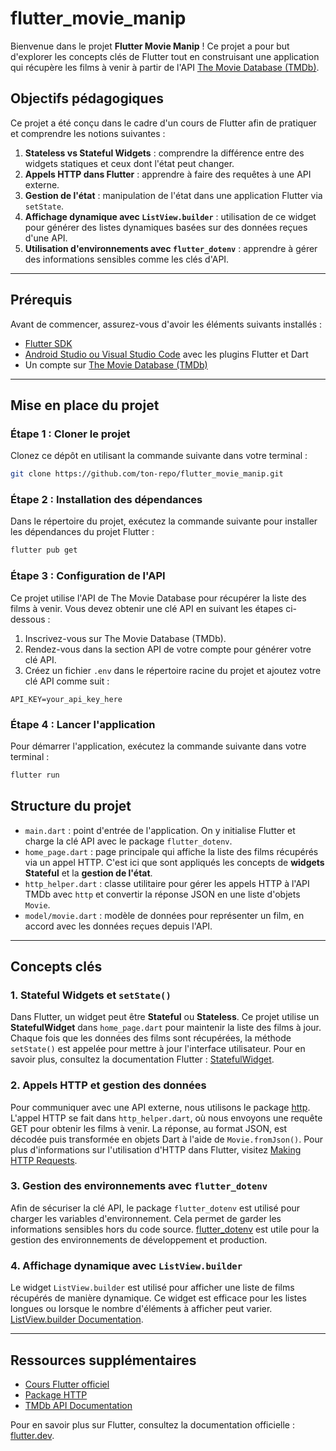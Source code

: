 # flutter_movie_manip

Bienvenue dans le projet **Flutter Movie Manip** ! Ce projet a pour but d'explorer les concepts clés de Flutter tout en construisant une application qui récupère les films à venir à partir de l'API [The Movie Database (TMDb)](https://www.themoviedb.org/).

## Objectifs pédagogiques

Ce projet a été conçu dans le cadre d'un cours de Flutter afin de pratiquer et comprendre les notions suivantes :

1. **Stateless vs Stateful Widgets** : comprendre la différence entre des widgets statiques et ceux dont l'état peut changer.
2. **Appels HTTP dans Flutter** : apprendre à faire des requêtes à une API externe.
3. **Gestion de l'état** : manipulation de l'état dans une application Flutter via `setState`.
4. **Affichage dynamique avec `ListView.builder`** : utilisation de ce widget pour générer des listes dynamiques basées sur des données reçues d'une API.
5. **Utilisation d'environnements avec `flutter_dotenv`** : apprendre à gérer des informations sensibles comme les clés d'API.

---

## Prérequis

Avant de commencer, assurez-vous d'avoir les éléments suivants installés :

- [Flutter SDK](https://flutter.dev/docs/get-started/install)
- [Android Studio ou Visual Studio Code](https://flutter.dev/docs/get-started/editor) avec les plugins Flutter et Dart
- Un compte sur [The Movie Database (TMDb)](https://www.themoviedb.org/)

---

## Mise en place du projet

### Étape 1 : Cloner le projet

Clonez ce dépôt en utilisant la commande suivante dans votre terminal :

```bash
git clone https://github.com/ton-repo/flutter_movie_manip.git
```

### Étape 2 : Installation des dépendances

Dans le répertoire du projet, exécutez la commande suivante pour installer les dépendances du projet Flutter :

```bash
flutter pub get
```

### Étape 3 : Configuration de l'API

Ce projet utilise l'API de The Movie Database pour récupérer la liste des films à venir. Vous devez obtenir une clé API en suivant les étapes ci-dessous :

1. Inscrivez-vous sur The Movie Database (TMDb).
2. Rendez-vous dans la section API de votre compte pour générer votre clé API.
3. Créez un fichier `.env` dans le répertoire racine du projet et ajoutez votre clé API comme suit :

```env
API_KEY=your_api_key_here
```

### Étape 4 : Lancer l'application

Pour démarrer l'application, exécutez la commande suivante dans votre terminal :

```bash
flutter run
```

## Structure du projet

- `main.dart` : point d'entrée de l'application. On y initialise Flutter et charge la clé API avec le package `flutter_dotenv`.
- `home_page.dart` : page principale qui affiche la liste des films récupérés via un appel HTTP. C'est ici que sont appliqués les concepts de **widgets Stateful** et la **gestion de l'état**.
- `http_helper.dart` : classe utilitaire pour gérer les appels HTTP à l'API TMDb avec `http` et convertir la réponse JSON en une liste d'objets `Movie`.
- `model/movie.dart` : modèle de données pour représenter un film, en accord avec les données reçues depuis l'API.

---

## Concepts clés

### 1. Stateful Widgets et `setState()`

Dans Flutter, un widget peut être **Stateful** ou **Stateless**. Ce projet utilise un **StatefulWidget** dans `home_page.dart` pour maintenir la liste des films à jour. Chaque fois que les données des films sont récupérées, la méthode `setState()` est appelée pour mettre à jour l'interface utilisateur. Pour en savoir plus, consultez la documentation Flutter : [StatefulWidget](https://docs.flutter.dev/development/ui/widgets-intro#stateful-and-stateless-widgets).

### 2. Appels HTTP et gestion des données

Pour communiquer avec une API externe, nous utilisons le package [http](https://pub.dev/packages/http). L'appel HTTP se fait dans `http_helper.dart`, où nous envoyons une requête GET pour obtenir les films à venir. La réponse, au format JSON, est décodée puis transformée en objets Dart à l'aide de `Movie.fromJson()`. Pour plus d'informations sur l'utilisation d'HTTP dans Flutter, visitez [Making HTTP Requests](https://docs.flutter.dev/cookbook/networking/fetch-data).

### 3. Gestion des environnements avec `flutter_dotenv`

Afin de sécuriser la clé API, le package `flutter_dotenv` est utilisé pour charger les variables d'environnement. Cela permet de garder les informations sensibles hors du code source. [flutter_dotenv](https://pub.dev/packages/flutter_dotenv) est utile pour la gestion des environnements de développement et production.

### 4. Affichage dynamique avec `ListView.builder`

Le widget `ListView.builder` est utilisé pour afficher une liste de films récupérés de manière dynamique. Ce widget est efficace pour les listes longues ou lorsque le nombre d'éléments à afficher peut varier. [ListView.builder Documentation](https://docs.flutter.dev/cookbook/lists/long-lists).

---

## Ressources supplémentaires

- [Cours Flutter officiel](https://docs.flutter.dev)
- [Package HTTP](https://pub.dev/packages/http)
- [TMDb API Documentation](https://developers.themoviedb.org/3)

Pour en savoir plus sur Flutter, consultez la documentation officielle : [flutter.dev](https://flutter.dev/docs).
